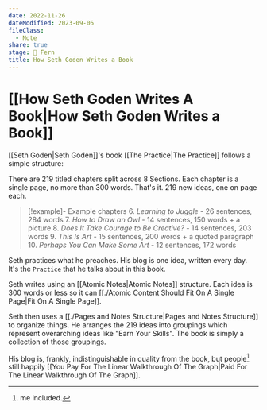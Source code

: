 ```yaml
---
date: 2022-11-26
dateModified: 2023-09-06
fileClass:
  - Note
share: true
stage: 🌿 Fern
title: How Seth Goden Writes a Book
---
```


# [[How Seth Goden Writes A Book|How Seth Goden Writes a Book]]

[[Seth Goden|Seth Goden]]'s book [[The Practice|The Practice]] follows a simple structure: 

There are 219 titled chapters split across 8 Sections. 
Each chapter is a single page, no more than 300 words.
That's it. 
219 new ideas, one on page each.

>[!example]- Example chapters
> 6. _Learning to Juggle_ - 26 sentences, 284 words
> 7. _How to Draw an Owl_ - 14 sentences, 150 words + a picture
> 8. _Does It Take Courage to Be Creative?_ - 14 sentences, 203 words
> 9. _This Is Art_ - 15 sentences, 200 words + a quoted paragraph
> 10. _Perhaps You Can Make Some Art_ - 12 sentences, 172 words

Seth practices what he preaches. His blog is one idea, written every day. It's the `Practice` that he talks about in this book.

Seth writes using an [[Atomic Notes|Atomic Notes]] structure. Each idea is 300 words or less so it can [[./Atomic Content Should Fit On A Single Page|Fit On A Single Page]]. 

Seth then uses a [[./Pages and Notes Structure|Pages and Notes Structure]] to organize things. He arranges the 219 ideas into groupings which represent overarching ideas like "Earn Your Skills". The book is simply a collection of those groupings.

His blog is, frankly, indistinguishable in quality from the book, but people[^1] still happily [[You Pay For The Linear Walkthrough Of The Graph|Paid For The Linear Walkthrough Of The Graph]]. 

[^1]: me included.
